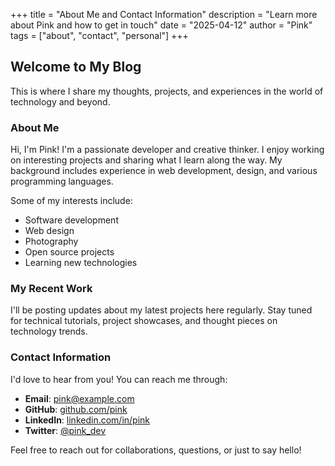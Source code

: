 +++
title = "About Me and Contact Information"
description = "Learn more about Pink and how to get in touch"
date = "2025-04-12"
author = "Pink"
tags = ["about", "contact", "personal"]
+++

## Welcome to My Blog

This is where I share my thoughts, projects, and experiences in the world of technology and beyond.

### About Me

Hi, I'm Pink! I'm a passionate developer and creative thinker. I enjoy working on interesting projects and sharing what I learn along the way. My background includes experience in web development, design, and various programming languages.

Some of my interests include:
- Software development
- Web design
- Photography
- Open source projects
- Learning new technologies

### My Recent Work

I'll be posting updates about my latest projects here regularly. Stay tuned for technical tutorials, project showcases, and thought pieces on technology trends.

### Contact Information

I'd love to hear from you! You can reach me through:

- **Email**: pink@example.com
- **GitHub**: [github.com/pink](https://github.com/pink)
- **LinkedIn**: [linkedin.com/in/pink](https://linkedin.com/in/pink)
- **Twitter**: [@pink_dev](https://twitter.com/pink_dev)

Feel free to reach out for collaborations, questions, or just to say hello!